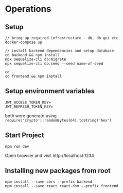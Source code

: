 
# Operations

## Setup
```
// bring up required infrastructure - db, db gui etc
docker-compose up               

// install backend dependencies and setup database
cd backend && npm install         
npx sequelize-cli db:migrate
npx sequelize-cli db:seed --seed name-of-seed

cd ..
cd frontend && npm install
```

## Setup environment variables
```
JWT_ACCESS_TOKEN_KEY=
JWT_REFRESH_TOKEN_KEY=
```
both were generatd using `require('crypto').randomBytes(64).toString('hex')`

## Start Project
```
npm run dev
```
Open browser and visit http://localhost:1234

## Installing new packages from root
```
npm install --save cors --prefix backend
npm install --save react react-dom --prefix frontend 
```
